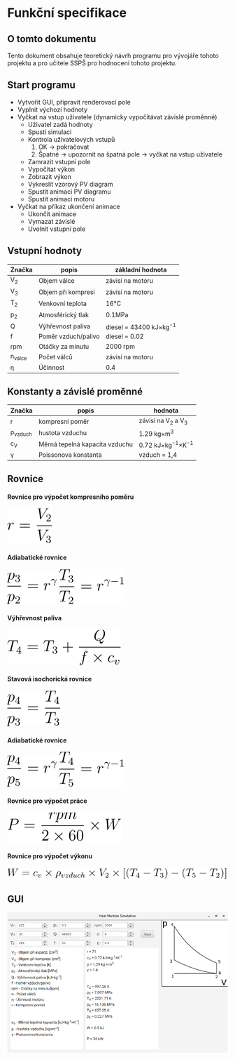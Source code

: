 # Funkční specifikace

## O tomto dokumentu
Tento dokument obsahuje teoretický návrh programu pro vývojáře tohoto projektu a pro učitele SSPŠ pro hodnocení tohoto projektu.

## Start programu
 * Vytvořit GUI, připravit renderovací pole
 * Vyplnit výchozí hodnoty
 * Vyčkat na vstup uživatele (dynamicky vypočítávat závislé proměnné)
    * Uživatel zadá hodnoty
    * Spustí simulaci
    * Kontrola uživatelových vstupů
        1. OK &rarr; pokračovat
        2. Špatné &rarr; upozornit na špatná pole &rarr; vyčkat na vstup uživatele
    * Zamrazit vstupní pole
    * Vypočítat výkon
    * Zobrazit výkon
    * Vykreslit vzorový PV diagram
    * Spustit animaci PV diagramu
    * Spustit animaci motoru
 * Vyčkat na příkaz ukončení animace
    * Ukončit animace
    * Vymazat závislé
    * Uvolnit vstupní pole
## Vstupní hodnoty
Značka|popis|základní hodnota
---|---|---
V<sub>2</sub>|Objem válce|závisí na motoru
V<sub>3</sub>|Objem při kompresi|závisí na motoru
T<sub>2</sub>|Venkovní teplota|16°C
p<sub>2</sub>|Atmosférický tlak|0.1MPa
Q|Výhřevnost paliva|diesel = 43400 kJ&times;kg<sup>-1</sup>
f|Poměr vzduch/palivo|diesel = 0.02
rpm|Otáčky za minutu|2000 rpm
n<sub>válce</sub>|Počet válců|závisí na motoru
&eta;|Účinnost|0.4
 
## Konstanty a závislé proměnné
Značka|popis|hodnota
---|---|---
r|kompresní poměr|závisí na V<sub>2</sub> a V<sub>3</sub>
&rho;<sub>vzduch</sub>|hustota vzduchu|1.29 kg&times;m<sup>3</sup>
c<sub>V</sub>|Měrná tepelná kapacita vzduchu|0.72 kJ&times;kg<sup>-1</sup>&times;K<sup>-1</sup>
&gamma;|Poissonova konstanta|vzduch = 1,4    
## Rovnice
#### Rovnice pro výpočet kompresního poměru
![Rovnice pro výpočet práce](https://raw.githubusercontent.com/LuSo58/heat_machine_simulation/master/svg_for_md/kompresni_pomer.svg)
#### Adiabatické rovnice
![Adiabatická rovnice tlaku](https://raw.githubusercontent.com/LuSo58/heat_machine_simulation/master/svg_for_md/tlak1.svg)
![Adiabatická rovnice teploty](https://raw.githubusercontent.com/LuSo58/heat_machine_simulation/master/svg_for_md/teplo1.svg)
#### Výhřevnost paliva
![Výhřevnost paliva](https://raw.githubusercontent.com/LuSo58/heat_machine_simulation/master/svg_for_md/vyhrevnost.svg)
#### Stavová isochorická rovnice
![Stavová isochorická rovnice](https://raw.githubusercontent.com/LuSo58/heat_machine_simulation/master/svg_for_md/isochor.svg)
#### Adiabatické rovnice
![Adiabatická rovnice tlaku](https://raw.githubusercontent.com/LuSo58/heat_machine_simulation/master/svg_for_md/tlak2.svg)
![Adiabatická rovnice teploty](https://raw.githubusercontent.com/LuSo58/heat_machine_simulation/master/svg_for_md/teplota2.svg)
#### Rovnice pro výpočet práce
![Rovnice pro výpočet práce](https://raw.githubusercontent.com/LuSo58/heat_machine_simulation/master/svg_for_md/prace.svg)
#### Rovnice pro výpočet výkonu
![Rovnice pro výpočet práce](https://raw.githubusercontent.com/LuSo58/heat_machine_simulation/master/svg_for_md/vykon.svg)
## GUI
![GUI](https://raw.githubusercontent.com/LuSo58/heat_machine_simulation/master/preview.png)
